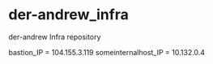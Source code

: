 # der-andrew_infra
der-andrew Infra repository

bastion_IP = 104.155.3.119
someinternalhost_IP = 10.132.0.4
